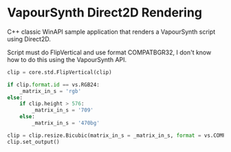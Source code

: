 
# VapourSynth Direct2D Rendering

C++ classic WinAPI sample application that renders a VapourSynth script using Direct2D.

Script must do FlipVertical and use format COMPATBGR32, I don't know how to do this using the VapourSynth API.

```Python
clip = core.std.FlipVertical(clip)

if clip.format.id == vs.RGB24:
    _matrix_in_s = 'rgb'
else:
    if clip.height > 576:
        _matrix_in_s = '709'
    else:
        _matrix_in_s = '470bg'

clip = clip.resize.Bicubic(matrix_in_s = _matrix_in_s, format = vs.COMPATBGR32)
clip.set_output()
```
